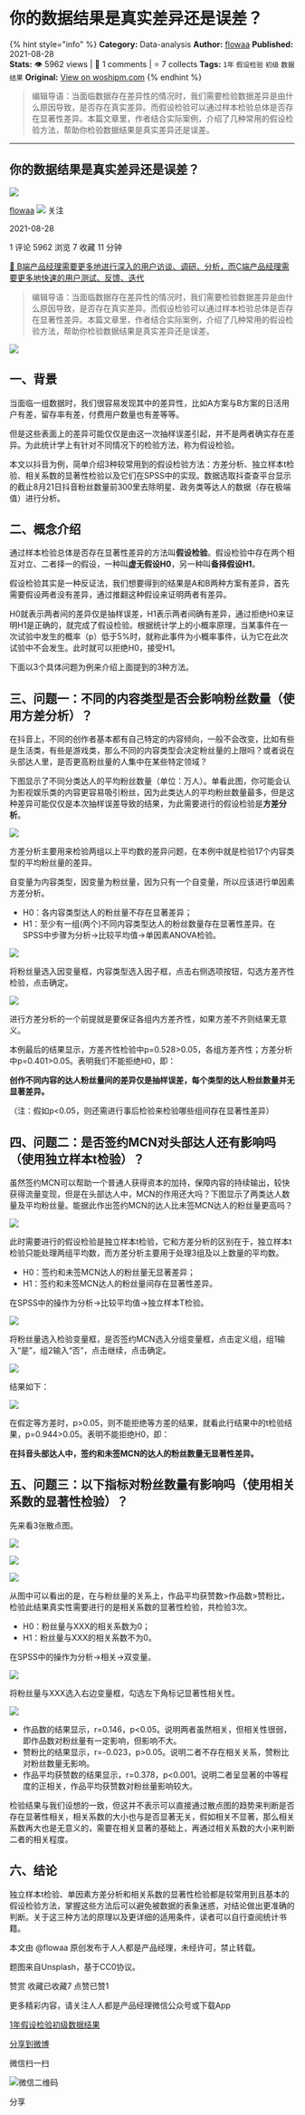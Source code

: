 # 你的数据结果是真实差异还是误差？
{% hint style="info" %}
**Category:** Data-analysis
**Author:** [flowaa](https://www.woshipm.com/u/1311113)
**Published:** 2021-08-28  
**Stats:** 👁️ 5962 views | 💬 1 comments | ⭐ 7 collects
**Tags:** `1年` `假设检验` `初级` `数据结果`
**Original:** [View on woshipm.com](https://www.woshipm.com/data-analysis/5113532.html)
{% endhint %}
> 编辑导语：当面临数据存在差异性的情况时，我们需要检验数据差异是由什么原因导致，是否存在真实差异。而假设检验可以通过样本检验总体是否存在显著性差异。本篇文章里，作者结合实际案例，介绍了几种常用的假设检验方法，帮助你检验数据结果是真实差异还是误差。

---

## 你的数据结果是真实差异还是误差？

[![](https://static.qidianla.com/woshipm_def_head_1.jpg?imageView2/1/w/72/h/72/q/100)](https://www.woshipm.com/u/1311113)

[flowaa](https://www.woshipm.com/u/1311113) ![](https://static.woshipm.com/tag/1101_1@2x.png) 关注

2021-08-28

1 评论 5962 浏览 7 收藏 11 分钟

[🔗 B端产品经理需要更多地进行深入的用户访谈、调研、分析，而C端产品经理需要更多地快速的用户测试、反馈、迭代](https://ke.qidianla.com/courses/bcpm)

> 编辑导语：当面临数据存在差异性的情况时，我们需要检验数据差异是由什么原因导致，是否存在真实差异。而假设检验可以通过样本检验总体是否存在显著性差异。本篇文章里，作者结合实际案例，介绍了几种常用的假设检验方法，帮助你检验数据结果是真实差异还是误差。

![](https://image.woshipm.com/wp-files/2021/08/09nbXxSo2lNtuDgCoQ7O.jpg)

## 一、背景

当面临一组数据时，我们很容易发现其中的差异性，比如A方案与B方案的日活用户有差，留存率有差，付费用户数量也有差等等。

但是这些表面上的差异可能仅仅是由这一次抽样误差引起，并不是两者确实存在差异。为此统计学上有针对不同情况下的检验方法，称为假设检验。

本文以抖音为例，简单介绍3种较常用到的假设检验方法：方差分析、独立样本t检验、相关系数的显著性检验以及它们在SPSS中的实现。数据选取抖查查平台显示的截止8月21日抖音粉丝数量前300里去除明星、政务类等达人的数据（存在极端值）进行分析。

## 二、概念介绍

通过样本检验总体是否存在显著性差异的方法叫**假设检验**。假设检验中存在两个相互对立、二者择一的假设，一种叫**虚无假设H0**，另一种叫**备择假设H1**。

假设检验其实是一种反证法，我们想要得到的结果是A和B两种方案有差异，首先需要假设两者没有差异，通过推翻这种假设来证明两者有差异。

H0就表示两者间的差异仅是抽样误差，H1表示两者间确有差异，通过拒绝H0来证明H1是正确的，就完成了假设检验。根据统计学上的小概率原理，当某事件在一次试验中发生的概率（p）低于5%时，就称此事件为小概率事件，认为它在此次试验中不会发生。此时就可以拒绝H0，接受H1。

下面以3个具体问题为例来介绍上面提到的3种方法。

## 三、问题一：不同的内容类型是否会影响粉丝数量（使用方差分析）？

在抖音上，不同的创作者基本都有自己特定的内容倾向，一般不会改变，比如有些是生活类，有些是游戏类，那么不同的内容类型会决定粉丝量的上限吗？或者说在头部达人里，是否更高粉丝量的人集中在某些特定领域？

下图显示了不同分类达人的平均粉丝数量（单位：万人）。单看此图，你可能会认为影视娱乐类的内容更容易吸引粉丝，因为此类达人的平均粉丝数量最多，但是这种差异可能仅仅是本次抽样误差导致的结果，为此需要进行的假设检验是**方差分析**。

![](https://image.woshipm.com/wp-files/2021/08/2IGJo6dw5G3bzF6oCvQc.png)

方差分析主要用来检验两组以上平均数的差异问题，在本例中就是检验17个内容类型的平均粉丝量的差异。

自变量为内容类型，因变量为粉丝量，因为只有一个自变量，所以应该进行单因素方差分析。

*   H0：各内容类型达人的粉丝量不存在显著差异；
*   H1：至少有一组(两个)不同内容类型达人的粉丝数量存在显著性差异。在SPSS中步骤为分析→比较平均值→单因素ANOVA检验。

![](https://image.woshipm.com/wp-files/2021/08/OcxjyWxnhjQMLLyg4PVZ.jpg)

将粉丝量选入因变量框，内容类型选入因子框，点击右侧选项按钮，勾选方差齐性检验，点击确定。

![](https://image.woshipm.com/wp-files/2021/08/qPQXpGdIyVI2QhC58LxL.png)

进行方差分析的一个前提就是要保证各组内方差齐性，如果方差不齐则结果无意义。

本例最后的结果显示，方差齐性检验中p=0.528>0.05，各组方差齐性；方差分析中p=0.401>0.05。表明我们不能拒绝H0，即：

**创作不同内容的达人粉丝量间的差异仅是抽样误差，每个类型的达人粉丝数量并无显著差异。**

（注：假如p<0.05，则还需进行事后检验来检验哪些组间存在显著性差异）

## 四、问题二：是否签约MCN对头部达人还有影响吗（使用独立样本t检验）？

虽然签约MCN可以帮助一个普通人获得资本的加持，保障内容的持续输出，较快获得流量变现，但是在头部达人中，MCN的作用还大吗？下图显示了两类达人数量及平均粉丝量。能据此作出签约MCN的达人比未签MCN达人的粉丝量更高吗？

![](https://image.woshipm.com/wp-files/2021/08/MpDGgnblbnBsho7cfozM.png)

此时需要进行的假设检验是独立样本t检验，它和方差分析的区别在于，独立样本t检验只能处理两组平均数，而方差分析主要用于处理3组及以上数量的平均数。

*   H0：签约和未签MCN达人的粉丝量无显著差异；
*   H1：签约和未签MCN达人的粉丝量间存在显著性差异。

在SPSS中的操作为分析→比较平均值→独立样本T检验。

![](https://image.woshipm.com/wp-files/2021/08/b1rOFlYgsFC0BNoBq1tY.jpg)

将粉丝量选入检验变量框，是否签约MCN选入分组变量框，点击定义组，组1输入“是”，组2输入“否”，点击继续，点击确定。

![](https://image.woshipm.com/wp-files/2021/08/aoxtP7cin3b5S6Eqp5d7.png)

结果如下：

![](https://image.woshipm.com/wp-files/2021/08/1lU1IqWyyymBMWCRP2gQ.png)

在假定等方差时，p>0.05，则不能拒绝等方差的结果，就看此行结果中的t检验结果，p=0.944>0.05。表明不能拒绝H0，即：

**在抖音头部达人中，签约和未签MCN的达人的粉丝数量无显著性差异。**

## 五、问题三：以下指标对粉丝数量有影响吗（使用相关系数的显著性检验）？

先来看3张散点图。

![](https://image.woshipm.com/wp-files/2021/08/LGUsxGufcfnfgGY7ix5s.png)

![](https://image.woshipm.com/wp-files/2021/08/mczFtjtH2Symr0uiQd3n.png)

![](https://image.woshipm.com/wp-files/2021/08/et9hFyuJRYbUGbiy4JAA.png)

从图中可以看出的是，在与粉丝量的关系上，作品平均获赞数>作品数>赞粉比，检验此结果真实性需要进行的是相关系数的显著性检验，共检验3次。

*   H0：粉丝量与XXX的相关系数为0；
*   H1：粉丝量与XXX的相关系数不为0。

在SPSS中的操作为分析→相关→双变量。

![](https://image.woshipm.com/wp-files/2021/08/KyK6WORHA96Rb9b9jaIl.jpg)

将粉丝量与XXX选入右边变量框，勾选左下角标记显著性相关性。

![](https://image.woshipm.com/wp-files/2021/08/qeDlzMyqazP5P5cvH1xo.png)

*   作品数的结果显示，r=0.146，p<0.05。说明两者虽然相关，但相关性很弱，即作品数对粉丝量有一定影响，但影响不大。
*   赞粉比的结果显示，r=-0.023，p>0.05。说明二者不存在相关关系，赞粉比对粉丝数量无影响。
*   作品平均获赞数的结果显示，r=0.378，p<0.001。说明二者呈显著的中等程度的正相关，作品平均获赞数对粉丝量影响较大。

检验结果与我们设想的一致，但这并不表示可以直接通过散点图的趋势来判断是否存在显著性相关，相关系数的大小也与是否显著无关，假如相关不显著，那么相关系数再大也是无意义的，需要在相关显著的基础上，再通过相关系数的大小来判断二者的相关程度。

## 六、结论

独立样本t检验、单因素方差分析和相关系数的显著性检验都是较常用到且基本的假设检验方法，掌握这些方法后可以避免被数据的表象迷惑，对结论做出更准确的判断。关于这三种方法的原理以及更详细的适用条件，读者可以自行查阅统计书籍。

本文由 @flowaa 原创发布于人人都是产品经理，未经许可，禁止转载。

题图来自Unsplash，基于CC0协议。

赞赏 收藏已收藏7 点赞已赞1

更多精彩内容，请关注人人都是产品经理微信公众号或下载App

[1年](https://www.woshipm.com/tag/1%e5%b9%b4)[假设检验](https://www.woshipm.com/tag/%e5%81%87%e8%ae%be%e6%a3%80%e9%aa%8c)[初级](https://www.woshipm.com/tag/%e5%88%9d%e7%ba%a7)[数据结果](https://www.woshipm.com/tag/%e6%95%b0%e6%8d%ae%e7%bb%93%e6%9e%9c)

[分享到微博](https://service.weibo.com/share/share.php?appkey=2775287854&title=你的数据结果是真实差异还是误差？&url=https://www.woshipm.com/data-analysis/5113532.html&pic=https://image.woshipm.com/wp-files/2021/08/09nbXxSo2lNtuDgCoQ7O.jpg)

微信扫一扫

![微信二维码](https://api.pwmqr.com/qrcode/create/?url=https://www.woshipm.com/data-analysis/5113532.html)

分享